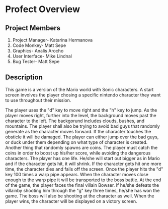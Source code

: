 Profect Overview
================

Project Members
---------------

1. Project Manager-  Katarina Hermanova
2. Code Monkey- Matt Sepe
3. Graphics- Analis Arocho
4. User Interface- Mike Lindnal
5. Bug Tester- Matt Sepe

Description
------------

This game is a version of the Mario world with Sonic characters.
A start screen involves the player chosing a specific nintendo character they want to use throughout their mission.

  The player uses the "d" key to move right and the "h" key to jump. As the player moves right, further into the level, the background moves past the character to the left. The backgorund includes clouds, bushes, and mountains. The player shall also be trying to avoid bad guys that randomly generate as the character moves forward. If the character touches the obsticle it will be damaged. The player can either jump over the bad guys, or duck under them depending on what type of character is created.  
  Another thing that randomly spawns are coins. The player must catch the coins in order to boost up his/her score, while avoiding the dangerous characters.
  The player has one life. He/she will start out bigger as in Mario and if the character gets hit, it will shrink. If the character gets hit one more time, the character dies and falls off the screen.
  Once the player hits the "d" key 100 times a warp pipe appears. When the character moves close enough to the warp pipe it will be transported to the boss battle. At the end of the game, the player faces the final villain Bowser. If he/she defeats the villainby shooting him through the "g" key three times, he/she has won the game. The boss will also be shooting at the character as well.
  When the player wins, the character will be displayed on a victory screen.


